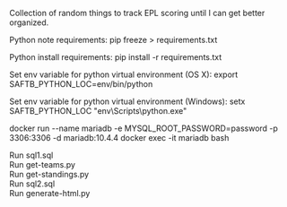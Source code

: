 Collection of random things to track EPL scoring until I can get better organized.

Python note requirements:
pip freeze > requirements.txt

Python install requirements:
pip install -r requirements.txt

Set env variable for python virtual environment (OS X):
export SAFTB_PYTHON_LOC=env/bin/python

Set env variable for python virtual environment (Windows):
setx SAFTB_PYTHON_LOC "env\\Scripts\\python.exe"

docker run --name mariadb -e MYSQL_ROOT_PASSWORD=password -p 3306:3306 -d mariadb:10.4.4
docker exec -it mariadb bash

Run sql1.sql  
Run get-teams.py  
Run get-standings.py  
Run sql2.sql  
Run generate-html.py  
